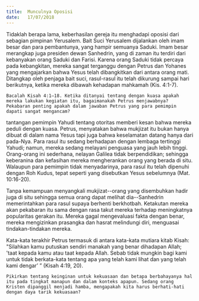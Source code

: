 ```yaml
---
title:  Munculnya Oposisi
date:   17/07/2018
---
```


Tidaklah berapa lama, keberhasilan gereja itu menghadapi oposisi dari sebagian pimpinan Yerusalem. Bait Suci Yerusalem dijalankan oleh imam besar dan para pembantunya, yang hampir semuanya Saduki. Imam besar merangkap juga presiden dewan Sanhedrin, yang di zaman itu terdiri dari kebanyakan orang Saduki dan Farisi. Karena orang Saduki tidak percaya pada kebangkitan, mereka sangat terganggu dengan Petrus dan Yohanes yang mengajarkan bahwa Yesus telah dibangkitkan dari antara orang mati. Ditangkap oleh penjaga bait suci, rasul-rasul itu telah dikurung sampai hari berikutnya, ketika mereka dibawah kehadapan mahkamah (Kis. 4:1-7).

`Bacalah Kisah 4:1–18. Ketika ditanyai tentang dengan kuasa apakah mereka lakukan kegiatan itu, bagaimanakah Petrus menjawabnya? Pekabaran penting apakah dalam jawaban Petrus yang para pemimpin dapati sangat mengancam?`

tantangan pemimpin Yahudi tentang otoritas memberi kesan bahwa mereka peduli dengan kuasa. Petrus, menyatakan bahwa mukjizat itu bukan hanya dibuat di dalam nama Yesus tapi juga bahwa keselamatan datang hanya dari pada-Nya. Para rasul itu sedang berhadapan dengan lembaga tertinggi Yahudi; namun, mereka sedang melayani penguasa yang jauh lebih tinggi. Orang-orang ini sederhana, nelayan Galilea tidak berpendidikan; sehingga keberanina dan kefasihan mereka mengherankan orang yang berada di situ. Walaupun para pemimpin tidak menyadarinya, para rasul itu telah dipenuhi dengan Roh Kudus, tepat seperti yang disebutkan Yesus sebelumnya (Mat. 10:16-20).

Tanpa kemampuan menyangkali mukjizat--orang yang disembuhkan hadir juga di situ sehingga semua orang dapat melihat dia--Sanhedrin memerintahkan para rasul supaya berhenti berkhotbah. Ketakutan mereka akan pekabaran itu sama dengan rasa takut mereka terhadap meningkatnya popularitas gerakan itu. Mereka gagal mengevaluasi fakta dengan benar, mereka mengizinkan prasangka dan hasrat melindungi diri, menguasai tindakan-tindakan mereka.

Kata-kata terakhir Petrus termasuk di antara kata-kata mutiara kitab Kisah: "Silahkan kamu putuskan sendiri manakah yang benar dihadapan Allah; 'taat kepada kamu atau taat kepada Allah. Sebab tidak mungkin bagi kami untuk tidak berkata-kata tentang apa yang telah kami lihat dan yang telah kami dengar’ ” (Kisah 4:19, 20).

`Pikirkan tentang keinginan untuk kekuasaan dan betapa berbahayanya hal itu pada tingkat manapun dan dalam konteks apapun. Sedang orang Kristen dipanggil menjadi hamba, mengapakah kita harus berhati-hati dengan daya tarik kekuasaan?`